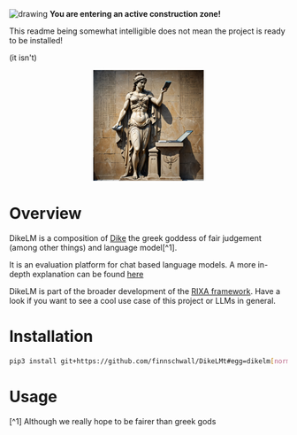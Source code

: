 
<img src="https://cdn-icons-png.flaticon.com/512/6261/6261561.png" alt="drawing" width="75"/>
<b>You are entering an active construction zone!</b>

This readme being somewhat intelligible does not mean the project is ready to be installed!

(it isn't)

<p align="center">
<img src="icon.png" alt="drawing" width="200"/>
</p>

# Overview
DikeLM is a composition of [Dike](https://en.wikipedia.org/wiki/Dike_(mythology)) the greek goddess
of fair judgement (among other things) and language model[^1].

It is an evaluation platform for chat based language models. A more in-depth explanation can be
found [here](https://github.com/finnschwall/DikeLM/blob/main/eval_concept.md)

DikeLM is part of the broader development of the [RIXA framework](https://github.com/finnschwall/RIXA).
Have a look if you want to see a cool use case of this project or LLMs in general.
# Installation
```bash
pip3 install git+https://github.com/finnschwall/DikeLMt#egg=dikelm[normal]
```
# Usage


[^1] Although we really hope to be fairer than greek gods